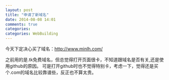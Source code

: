 ```yaml
---
layout: post
title: "申请了新域名"
date: 2014-08-08 14:01
comments: true
categories: 
categories: WebBuilding
---
```

今天下定决心买了域名：http://www.minlh.com/

之前用的是.tk免费域名，但总觉得打开页面很卡，不知道跟域名是否有关,还是使用github的原因。
可是打开github时也不觉得特别卡，考虑一下，觉得还是买个.com的域名比较靠谱些，反正也不算太贵。